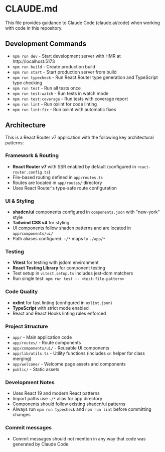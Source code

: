 # CLAUDE.md

This file provides guidance to Claude Code (claude.ai/code) when working with code in this repository.

## Development Commands

- `npm run dev` - Start development server with HMR at http://localhost:5173
- `npm run build` - Create production build
- `npm run start` - Start production server from build
- `npm run typecheck` - Run React Router type generation and TypeScript type checking
- `npm run test` - Run all tests once
- `npm run test:watch` - Run tests in watch mode
- `npm run test:coverage` - Run tests with coverage report
- `npm run lint` - Run oxlint for code linting
- `npm run lint:fix` - Run oxlint with automatic fixes

## Architecture

This is a React Router v7 application with the following key architectural patterns:

### Framework & Routing
- **React Router v7** with SSR enabled by default (configured in `react-router.config.ts`)
- File-based routing defined in `app/routes.ts` 
- Routes are located in `app/routes/` directory
- Uses React Router's type-safe route configuration

### UI & Styling
- **shadcn/ui** components configured in `components.json` with "new-york" style
- **Tailwind CSS v4** for styling
- UI components follow shadcn patterns and are located in `app/components/ui/`
- Path aliases configured: `~/*` maps to `./app/*`

### Testing
- **Vitest** for testing with jsdom environment
- **React Testing Library** for component testing
- Test setup in `vitest.setup.ts` includes jest-dom matchers
- Run single test: `npm run test -- <test-file-pattern>`

### Code Quality
- **oxlint** for fast linting (configured in `oxlint.json`)
- **TypeScript** with strict mode enabled
- React and React Hooks linting rules enforced

### Project Structure
- `app/` - Main application code
- `app/routes/` - Route components
- `app/components/ui/` - Reusable UI components  
- `app/lib/utils.ts` - Utility functions (includes `cn` helper for class merging)
- `app/welcome/` - Welcome page assets and components
- `public/` - Static assets

### Development Notes
- Uses React 19 and modern React patterns
- Import paths use `~/*` alias for app directory
- Components should follow existing shadcn/ui patterns
- Always run `npm run typecheck` and `npm run lint` before committing changes

### Commit messages
- Commit messages should not mention in any way that code was generated by Claude Code.